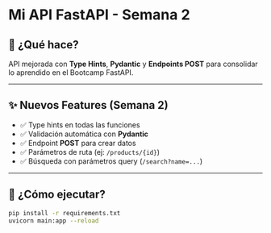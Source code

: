 # Mi API FastAPI - Semana 2

## 📌 ¿Qué hace?
API mejorada con **Type Hints**, **Pydantic** y **Endpoints POST** para consolidar lo aprendido en el Bootcamp FastAPI.

---

## ✨ Nuevos Features (Semana 2)
- ✅ Type hints en todas las funciones
- ✅ Validación automática con **Pydantic**
- ✅ Endpoint **POST** para crear datos
- ✅ Parámetros de ruta (ej: `/products/{id}`)
- ✅ Búsqueda con parámetros query (`/search?name=...`)

---

## 🚀 ¿Cómo ejecutar?
```bash
pip install -r requirements.txt
uvicorn main:app --reload
